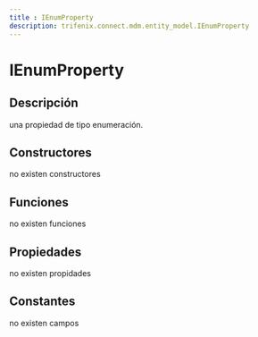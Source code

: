 ```yaml
---
title : IEnumProperty
description: trifenix.connect.mdm.entity_model.IEnumProperty
---
```




# IEnumProperty

## Descripción
una propiedad de tipo enumeración.
## Constructores

no existen constructores


## Funciones

no existen funciones

## Propiedades

no existen propidades

## Constantes
no existen campos

